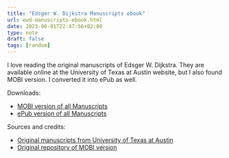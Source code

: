 ```yaml
---
title: "Edsger W. Dijkstra Manuscripts ebook"
url: ewd-manuscripts-ebook.html
date: 2023-06-01T22:47:56+02:00
type: note
draft: false
tags: [random]
---
```


I love reading the original manuscripts of Edsger W. Dijkstra. They are
available online at the University of Texas at Austin website, but I also found
MOBI version. I converted it into ePub as well.

Downloads:

- [MOBI version of all Manuscripts](https://mitjafelicijan.fra1.digitaloceanspaces.com/haphazard/ewd-manuscripts.mobi)
- [ePub version of all Manuscripts](https://mitjafelicijan.fra1.digitaloceanspaces.com/haphazard/ewd-manuscripts.epub)

Sources and credits:

- [Original manuscripts from University of Texas at Austin](https://www.cs.utexas.edu/users/EWD/index00xx.html)
- [Original repository of MOBI version](https://github.com/evmn/The-Manuscripts-of-Edsger-W.-Dijkstra)
